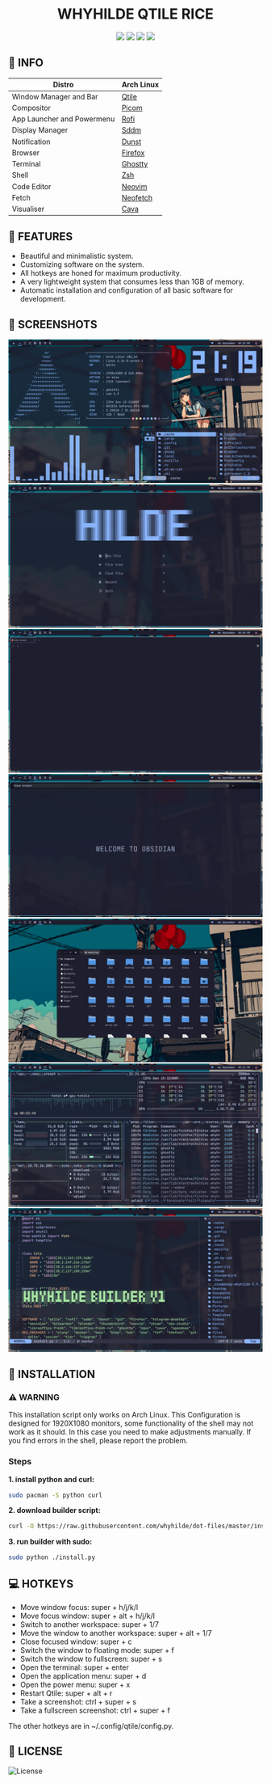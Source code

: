 <h1 align="center"> WHYHILDE QTILE RICE </h1>
<p align="center">
  <img src="https://img.shields.io/github/last-commit/whyhilde/dot-files?&style=for-the-badge&color=89b4fa&logoColor=cdd6f4&labelColor=1e1e2e">
  <img src="https://img.shields.io/github/issues/whyhilde/dot-files?style=for-the-badge&color=89b4fa&logoColor=cdd6f4&labelColor=1e1e2e">
  <img src="https://img.shields.io/github/stars/whyhilde/dot-files?style=for-the-badge&color=89b4fa&logoColor=cdd6f4&labelColor=1e1e2e">
  <img src="https://img.shields.io/github/repo-size/whyhilde/dot-files?style=for-the-badge&color=89b4fa&logoColor=cdd6f4&labelColor=1e1e2e">
</p>


## 📖 INFO

| Distro                     | Arch Linux                                           |
| -------------------------- | ---------------------------------------------------- |
| Window Manager and Bar     | [Qtile](https://qtile.org/)                          |
| Compositor                 | [Picom](https://github.com/pijulius/picom)           |
| App Launcher and Powermenu | [Rofi](https://github.com/davatorium/rofi)           |
| Display Manager            | [Sddm](https://github.com/sddm/sddm)                 |
| Notification               | [Dunst](https://github.com/dunst-project/dunst)      |
| Browser                    | [Firefox](https://github.com/topics/firefox-browser) |
| Terminal                   | [Ghostty](https://ghostty.org/)                      |
| Shell                      | [Zsh](https://www.zsh.org/)                          |
| Code Editor                | [Neovim](https://github.com/neovim/neovim)           |
| Fetch                      | [Neofetch](https://github.com/dylanaraps/neofetch)   |
| Visualiser                 | [Cava](https://github.com/karlstav/cava)             |


## :rocket: FEATURES

- Beautiful and minimalistic system.
- Customizing software on the system.
- All hotkeys are honed for maximum productivity.
- A very lightweight system that consumes less than 1GB of memory.
- Automatic installation and configuration of all basic software for development.


## 📸 SCREENSHOTS

![](.screenshots/1.png)
![](.screenshots/2.png)
![](.screenshots/3.png)
![](.screenshots/4.png)
![](.screenshots/5.png)
![](.screenshots/6.png)
![](.screenshots/7.png)


## :wrench: INSTALLATION

### :warning: WARNING
This installation script only works on Arch Linux.
This Configuration is designed for 1920X1080 monitors, some functionality of the shell may not work as it should. In this case you need to make adjustments manually.
If you find errors in the shell, please report the problem.

### Steps

**1. install python and curl:**

```bash
sudo pacman -S python curl
```

**2. download builder script:**

```bash
curl -O https://raw.githubusercontent.com/whyhilde/dot-files/master/install.py
```

**3. run builder with sudo:**

```bash
sudo python ./install.py
```


## :computer: HOTKEYS

- Move window focus: super + h/j/k/l
- Move focus window: super + alt + h/j/k/l
- Switch to another workspace: super + 1/7
- Move the window to another workspace: super + alt + 1/7
- Close focused window: super + c
- Switch the window to floating mode: super + f
- Switch the window to fullscreen: super + s
- Open the terminal: super + enter
- Open the application menu: super + d
- Open the power menu: super + x
- Restart Qtile: super + alt + r
- Take a screenshot: ctrl + super + s
- Take a fullscreen screenshot: ctrl + super + f

The other hotkeys are in ~/.config/qtile/config.py.


## :bookmark: LICENSE

![License](https://img.shields.io/github/license/whyhilde/dot-files?style=for-the-badge&color=89b4fa&logoColor=cdd6f4&labelColor=1e1e2e)
